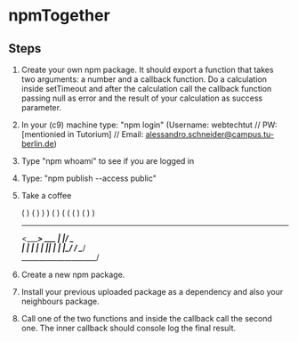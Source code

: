 # npmTogether
## Steps
1. Create your own npm package. It should export a function that takes two arguments: 
a number and a callback function. Do a calculation inside setTimeout and after the calculation 
call the callback function passing null as error and the result of your calculation as success parameter.
2. In your (c9) machine type: "npm login" (Username: webtechtut // PW: [mentionied in Tutorium] // Email: alessandro.schneider@campus.tu-berlin.de)
3. Type "npm whoami" to see if you are logged in
4. Type: "npm publish --access public"
5. Take a coffee

    (  )   (   )  )
     ) (   )  (  (
     ( )  (    ) )
     _____________
    <_____________> ___
    |             |/ _ \
    |               | | |
    |               |_| |
 ___|             |\___/
/    \___________/    \
\_____________________/

6. Create a new npm package.
7. Install your previous uploaded package as a dependency and also your neighbours package.
8. Call one of the two functions and inside the callback call the second one. The inner callback should console log the final result.


